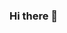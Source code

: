 ### Hi there 👋

<!--
**ramgautam78/ramgautam78** is a ✨ _special_ ✨ repository because its `README.md` (this file) appears on your GitHub profile.

Here are some ideas to get you started:

- 🔭 I’m currently working on Frontend development
- 🌱 I’m currently learning Three.js
- 👯 I’m looking to collaborate on social media handling
- 🤔 I’m looking for help with frontend website
- 💬 Ask me about frontend stuff
- 📫 How to reach me: via social media
- 😄 Pronouns: Ram
- ⚡ Fun fact: I am good at cooking
-->
